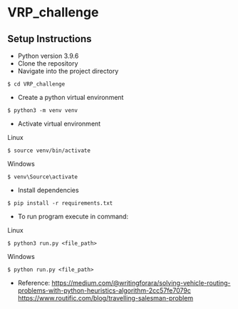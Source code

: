 # VRP_challenge

## Setup Instructions
- Python version 3.9.6
- Clone the repository
- Navigate into the project directory
```
$ cd VRP_challenge
```
- Create a python virtual environment

```
$ python3 -m venv venv
```
- Activate virtual environment

Linux
```
$ source venv/bin/activate
```

Windows
```
$ venv\Source\activate
```

- Install dependencies

```
$ pip install -r requirements.txt
```

- To run program execute in command:

Linux
```
$ python3 run.py <file_path>
```

Windows
```
$ python run.py <file_path>
```

- Reference:
https://medium.com/@writingforara/solving-vehicle-routing-problems-with-python-heuristics-algorithm-2cc57fe7079c
https://www.routific.com/blog/travelling-salesman-problem
